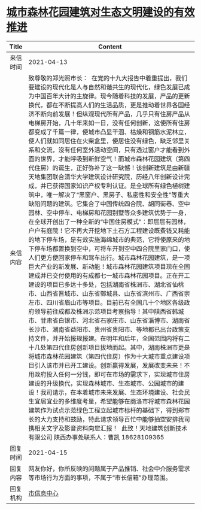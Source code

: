 # <a href="http://www.shangluo.gov.cn/zmhd/ldxxxx.jsp?urltype=leadermail.LeaderMailContentUrl&wbtreeid=1112&leadermailid=7153">城市森林花园建筑对生态文明建设的有效推进</a>
| Title |                                                                                                                                                                                                                                                                                                                                                                                                                                                                                                                                                                        Content                                                                                                                                                                                                                                                                                                                                                                                                                                                                                                                                                                        |
|:-----:|-------------------------------------------------------------------------------------------------------------------------------------------------------------------------------------------------------------------------------------------------------------------------------------------------------------------------------------------------------------------------------------------------------------------------------------------------------------------------------------------------------------------------------------------------------------------------------------------------------------------------------------------------------------------------------------------------------------------------------------------------------------------------------------------------------------------------------------------------------------------------------------------------------------------------------------------------------------------------------------------------------------------------------------------------------------------------------------------------------------------------------------------------------|
| 来信时间  | 2021-04-13                                                                                                                                                                                                                                                                                                                                                                                                                                                                                                                                                                                                                                                                                                                                                                                                                                                                                                                                                                                                                                                                                                                                            |
| 来信内容  | 致尊敬的郑光照市长：  在党的十九大报告中着重提出，我们要建设的现代化是人与自然和谐共生的现代化，绿色发展已成为中国百年大计的主旋律。现今随着科技的发展，产品的更新换代，都在不断提高人们的生活品质，更是推动着世界各国经济不断向前发展！但纵观现代所有产品，几乎只有住房产品从电梯房开始，几十年来如一日，没有任何创新，这使所有住房都变成了千篇一律，使城市凸显干涸、枯燥和钢筋水泥林立，使人们就如同居住在火柴盒里，使居住没有绿色，缺乏邻里关系和交流，沒有任何室外活动空间，只有透过窗户才能看到外面的世界，才能呼吸到新鲜空气！而城市森林花园建筑（第四代住房）的诞生，正好弥补了这一缺憾！该创新建筑是由新疆天地集团联合清华大学建筑设计研究院，历经八年创新设计完成，并已获得国家知识产权专利认证。是全球所有绿色植树建筑中，唯一解决了“黑窗户、黑房子、私密性和安全性”等重大缺陷问题的建筑。它集合了中国传统四合院、胡同街巷、空中园林、空中停车、电梯房和花园别墅等众多建筑优势于一身，在全球开创出了一种全新的“中国住房模式”：即层层有园林，户户有庭院！它不再大开挖地下土石方工程建设既费钱又耗能的地下停车场，是有效实施海绵城市的典范，它将使原来的地下停车场都置换到空中，可将车开到空中四合院里家门口，使人们更方便回家停车和驾车出行。城市森林花园建筑，是一项巨大产业的新发展、新动能！城市森林花园建筑项目现在全国建成并已交付使用的有成都七一城市森林花园项目。正在开工建设的项目已多达十多处，包括湖南省株洲市、湖北省仙桃市、山西省晋城市、山东省鄄城县、山东省滨州市、广西省崇左市、四川省眉山市等项目。目前已有全国几十个地区各级政府领导前往成都及株洲示范项目考察指导！其中陕西省韩城市、甘肃省白银市、河北省石家庄市、山东省淄博市、湖南省长沙市、湖南省益阳市、贵州省贵阳市、等地都已出台政策支持文件，并开始报规报建。在明年和后年，全国范围内将有二十几处第四代住房创新项目拔地而起。其中，湖南株洲市更是将城市森林花园建筑（第四代住房）作为十大城市重点建设项目引入该市并已开工建设。创新赢得发展，发展改变未来！不用政府投入任何一分钱，即可在市场的需求下，实现城市住房建设的升级换代，实现森林城市、生态城市、公园城市的建设！我司请示，在本着城市未来发展、生态环境建设、社会民生宜居宜业的多维度考量，希望能够在商洛市将城市森林花园建筑作为试点示范绿色工程立起城市标杆的基础下，得到郑市长的大力支持和鼓励，特此请求领导百忙中能够抽空安排我司携相关文字及影音资料向您汇报！  此致！天地建筑创新技术有限公司 陕西办事处联系人：曹凯 18628109365 |
| 回复时间  | 2021-04-15                                                                                                                                                                                                                                                                                                                                                                                                                                                                                                                                                                                                                                                                                                                                                                                                                                                                                                                                                                                                                                                                                                                                            |
| 回复内容  | 网友你好，你所反映的问题属于产品推销、社会中介服务需求等市场行为方面的事项，不属于“市长信箱”办理范围。                                                                                                                                                                                                                                                                                                                                                                                                                                                                                                                                                                                                                                                                                                                                                                                                                                                                                                                                                                                                                                                                                                  |
| 回复机构  | <a href="../../categories/agencies/市信息中心.md">市信息中心</a>                                                                                                                                                                                                                                                                                                                                                                                                                                                                                                                                                                                                                                                                                                                                                                                                                                                                                                                                                                                                                                                                                                |